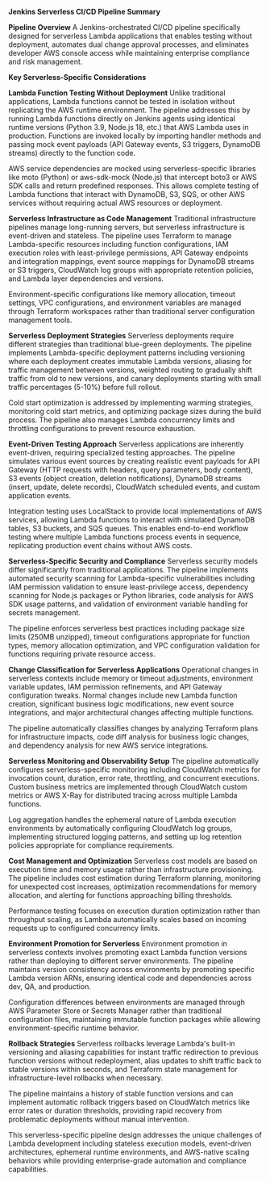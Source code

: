 **Jenkins Serverless CI/CD Pipeline Summary**

**Pipeline Overview**
A Jenkins-orchestrated CI/CD pipeline specifically designed for serverless Lambda applications that enables testing without deployment, automates dual change approval processes, and eliminates developer AWS console access while maintaining enterprise compliance and risk management.

**Key Serverless-Specific Considerations**

**Lambda Function Testing Without Deployment**
Unlike traditional applications, Lambda functions cannot be tested in isolation without replicating the AWS runtime environment. The pipeline addresses this by running Lambda functions directly on Jenkins agents using identical runtime versions (Python 3.9, Node.js 18, etc.) that AWS Lambda uses in production. Functions are invoked locally by importing handler methods and passing mock event payloads (API Gateway events, S3 triggers, DynamoDB streams) directly to the function code.

AWS service dependencies are mocked using serverless-specific libraries like moto (Python) or aws-sdk-mock (Node.js) that intercept boto3 or AWS SDK calls and return predefined responses. This allows complete testing of Lambda functions that interact with DynamoDB, S3, SQS, or other AWS services without requiring actual AWS resources or deployment.

**Serverless Infrastructure as Code Management**
Traditional infrastructure pipelines manage long-running servers, but serverless infrastructure is event-driven and stateless. The pipeline uses Terraform to manage Lambda-specific resources including function configurations, IAM execution roles with least-privilege permissions, API Gateway endpoints and integration mappings, event source mappings for DynamoDB streams or S3 triggers, CloudWatch log groups with appropriate retention policies, and Lambda layer dependencies and versions.

Environment-specific configurations like memory allocation, timeout settings, VPC configurations, and environment variables are managed through Terraform workspaces rather than traditional server configuration management tools.

**Serverless Deployment Strategies**
Serverless deployments require different strategies than traditional blue-green deployments. The pipeline implements Lambda-specific deployment patterns including versioning where each deployment creates immutable Lambda versions, aliasing for traffic management between versions, weighted routing to gradually shift traffic from old to new versions, and canary deployments starting with small traffic percentages (5-10%) before full rollout.

Cold start optimization is addressed by implementing warming strategies, monitoring cold start metrics, and optimizing package sizes during the build process. The pipeline also manages Lambda concurrency limits and throttling configurations to prevent resource exhaustion.

**Event-Driven Testing Approach**
Serverless applications are inherently event-driven, requiring specialized testing approaches. The pipeline simulates various event sources by creating realistic event payloads for API Gateway (HTTP requests with headers, query parameters, body content), S3 events (object creation, deletion notifications), DynamoDB streams (insert, update, delete records), CloudWatch scheduled events, and custom application events.

Integration testing uses LocalStack to provide local implementations of AWS services, allowing Lambda functions to interact with simulated DynamoDB tables, S3 buckets, and SQS queues. This enables end-to-end workflow testing where multiple Lambda functions process events in sequence, replicating production event chains without AWS costs.

**Serverless-Specific Security and Compliance**
Serverless security models differ significantly from traditional applications. The pipeline implements automated security scanning for Lambda-specific vulnerabilities including IAM permission validation to ensure least-privilege access, dependency scanning for Node.js packages or Python libraries, code analysis for AWS SDK usage patterns, and validation of environment variable handling for secrets management.

The pipeline enforces serverless best practices including package size limits (250MB unzipped), timeout configurations appropriate for function types, memory allocation optimization, and VPC configuration validation for functions requiring private resource access.

**Change Classification for Serverless Applications**
Operational changes in serverless contexts include memory or timeout adjustments, environment variable updates, IAM permission refinements, and API Gateway configuration tweaks. Normal changes include new Lambda function creation, significant business logic modifications, new event source integrations, and major architectural changes affecting multiple functions.

The pipeline automatically classifies changes by analyzing Terraform plans for infrastructure impacts, code diff analysis for business logic changes, and dependency analysis for new AWS service integrations.

**Serverless Monitoring and Observability Setup**
The pipeline automatically configures serverless-specific monitoring including CloudWatch metrics for invocation count, duration, error rate, throttling, and concurrent executions. Custom business metrics are implemented through CloudWatch custom metrics or AWS X-Ray for distributed tracing across multiple Lambda functions.

Log aggregation handles the ephemeral nature of Lambda execution environments by automatically configuring CloudWatch log groups, implementing structured logging patterns, and setting up log retention policies appropriate for compliance requirements.

**Cost Management and Optimization**
Serverless cost models are based on execution time and memory usage rather than infrastructure provisioning. The pipeline includes cost estimation during Terraform planning, monitoring for unexpected cost increases, optimization recommendations for memory allocation, and alerting for functions approaching billing thresholds.

Performance testing focuses on execution duration optimization rather than throughput scaling, as Lambda automatically scales based on incoming requests up to configured concurrency limits.

**Environment Promotion for Serverless**
Environment promotion in serverless contexts involves promoting exact Lambda function versions rather than deploying to different server environments. The pipeline maintains version consistency across environments by promoting specific Lambda version ARNs, ensuring identical code and dependencies across dev, QA, and production.

Configuration differences between environments are managed through AWS Parameter Store or Secrets Manager rather than traditional configuration files, maintaining immutable function packages while allowing environment-specific runtime behavior.

**Rollback Strategies**
Serverless rollbacks leverage Lambda's built-in versioning and aliasing capabilities for instant traffic redirection to previous function versions without redeployment, alias updates to shift traffic back to stable versions within seconds, and Terraform state management for infrastructure-level rollbacks when necessary.

The pipeline maintains a history of stable function versions and can implement automatic rollback triggers based on CloudWatch metrics like error rates or duration thresholds, providing rapid recovery from problematic deployments without manual intervention.

This serverless-specific pipeline design addresses the unique challenges of Lambda development including stateless execution models, event-driven architectures, ephemeral runtime environments, and AWS-native scaling behaviors while providing enterprise-grade automation and compliance capabilities.
